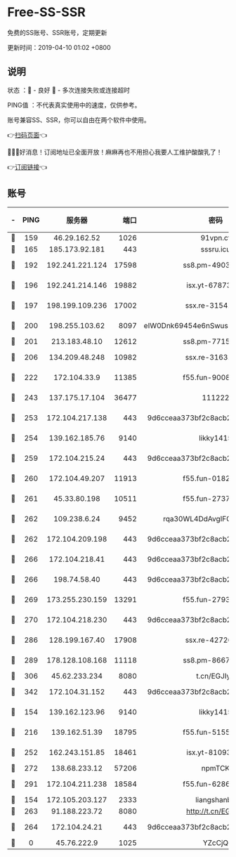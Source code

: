 # Free-SS-SSR

免费的SS账号、SSR账号，定期更新

更新时间：2019-04-10 01:02 +0800

## 说明

状态     ：🙂 - 良好 🙁 - 多次连接失败或连接超时

PING值   ：不代表真实使用中的速度，仅供参考。

账号兼容SS、SSR，你可以自由在两个软件中使用。

👉[扫码页面](https://liesauer.github.io/Free-SS-SSR/)👈

🎉🎉🎉好消息！订阅地址已全面开放！麻麻再也不用担心我要人工维护酸酸乳了！

👉[订阅链接](https://www.liesauer.net/yogurt/subscribe?ACCESS_TOKEN=DAYxR3mMaZAsaqUb)👈

## 账号

|-|PING|服务器|端口|密码|加密方式|区域|
|:----:|:----:|:-----:|-----:|:----:|:----:|:----:|
|🙂|159|46.29.162.52|1026|91vpn.cf|rc4-md5|RU|
|🙂|165|185.173.92.181|443|sssru.icu|rc4-md5|RU|
|🙂|192|192.241.221.124|17598|ss8.pm-49031433|aes-256-cfb|US|
|🙂|196|192.241.214.146|19882|isx.yt-67873078|aes-256-cfb|US|
|🙂|197|198.199.109.236|17002|ssx.re-31541673|aes-256-cfb|US|
|🙂|200|198.255.103.62|8097|eIW0Dnk69454e6nSwuspv9DmS201tQ0D|aes-256-cfb|US|
|🙂|201|213.183.48.10|12612|ss8.pm-77157526|rc4-md5|RU|
|🙂|206|134.209.48.248|10982|ssx.re-31631414|aes-256-cfb|US|
|🙂|222|172.104.33.9|11385|f55.fun-90083695|aes-256-cfb|SG|
|🙂|243|137.175.17.104|36477|111222|aes-256-cfb|US|
|🙂|253|172.104.217.138|443|9d6cceaa373bf2c8acb22e60b6a58be6|aes-256-cfb|US|
|🙂|254|139.162.185.76|9140|likky1415|aes-256-cfb|DE|
|🙂|259|172.104.215.24|443|9d6cceaa373bf2c8acb22e60b6a58be6|aes-256-cfb|US|
|🙂|260|172.104.49.207|11913|f55.fun-01827125|aes-256-cfb|SG|
|🙂|261|45.33.80.198|10511|f55.fun-27370587|aes-256-cfb|US|
|🙂|262|109.238.6.24|9452|rqa30WL4DdAvgIFG6Fs3znzTa|aes-256-cfb|FR|
|🙂|262|172.104.209.198|443|9d6cceaa373bf2c8acb22e60b6a58be6|aes-256-cfb|US|
|🙂|266|172.104.218.41|443|9d6cceaa373bf2c8acb22e60b6a58be6|aes-256-cfb|US|
|🙂|266|198.74.58.40|443|9d6cceaa373bf2c8acb22e60b6a58be6|aes-256-cfb|US|
|🙂|269|173.255.230.159|13291|f55.fun-27934784|aes-256-cfb|US|
|🙂|270|172.104.218.230|443|9d6cceaa373bf2c8acb22e60b6a58be6|aes-256-cfb|US|
|🙂|286|128.199.167.40|17908|ssx.re-42726617|aes-256-cfb|SG|
|🙂|289|178.128.108.168|11118|ss8.pm-86671679|aes-256-cfb|SG|
|🙂|306|45.62.233.234|8080|t.cn/EGJIyrl|rc4-md5|CA|
|🙂|342|172.104.31.152|443|9d6cceaa373bf2c8acb22e60b6a58be6|aes-256-cfb|US|
|🙂|154|139.162.123.96|9140|likky1415|aes-256-cfb|JP|
|🙂|216|139.162.51.39|18795|f55.fun-51551874|aes-256-cfb|SG|
|🙂|252|162.243.151.85|18461|isx.yt-81093272|aes-256-cfb|US|
|🙂|272|138.68.233.12|57206|npmTCK|rc4-md5|US|
|🙂|291|172.104.211.238|18584|f55.fun-62869034|aes-256-cfb|US|
|🙁|154|172.105.203.127|2333|liangshanbo|chacha20|JP|
|🙁|263|91.188.223.72|8080|http://t.cn/EGJIyrl|rc4-md5|RU|
|🙁|264|172.104.24.21|443|9d6cceaa373bf2c8acb22e60b6a58be6|aes-256-cfb|US|
|🙁|0|45.76.222.9|1025|YZcCjQ|rc4-md5|JP|
